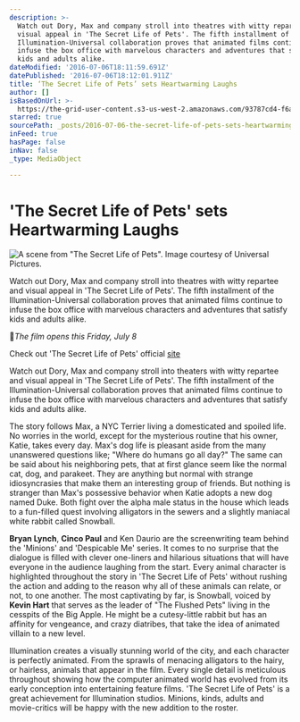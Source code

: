 ```yaml
---
description: >-
  Watch out Dory, Max and company stroll into theatres with witty repartee and
  visual appeal in 'The Secret Life of Pets'. The fifth installment of the
  Illumination-Universal collaboration proves that animated films continue to
  infuse the box office with marvelous characters and adventures that satisfy
  kids and adults alike.
dateModified: '2016-07-06T18:11:59.691Z'
datePublished: '2016-07-06T18:12:01.911Z'
title: ‘The Secret Life of Pets’ sets Heartwarming Laughs
author: []
isBasedOnUrl: >-
  https://the-grid-user-content.s3-us-west-2.amazonaws.com/93787cd4-f6a1-4ce6-b995-90e5d69b2bfc.jpg
starred: true
sourcePath: _posts/2016-07-06-the-secret-life-of-pets-sets-heartwarming-laughs.md
inFeed: true
hasPage: false
inNav: false
_type: MediaObject

---
```

# 'The Secret Life of Pets' sets Heartwarming Laughs
![A scene from "The Secret Life of Pets". Image courtesy of Universal Pictures.](https://s3-us-west-2.amazonaws.com/the-grid-img/p/92125c50f8c24dc69f26acec1e4cff6b9502db45.jpg)

Watch out Dory, Max and company stroll into theatres with witty repartee and visual appeal in 'The Secret Life of Pets'. The fifth installment of the Illumination-Universal collaboration proves that animated films continue to infuse the box office with marvelous characters and adventures that satisfy kids and adults alike.

_The film opens this Friday, July 8_

Check out 'The Secret Life of Pets' official [site][0]

Watch out Dory, Max and company stroll into theaters with witty repartee and visual appeal in 'The Secret Life of Pets'. The fifth installment of the Illumination-Universal collaboration proves that animated films continue to infuse the box office with marvelous characters and adventures that satisfy kids and adults alike.

The story follows Max, a NYC Terrier living a domesticated and spoiled life. No worries in the world, except for the mysterious routine that his owner, Katie, takes every day. Max's dog life is pleasant aside from the many unanswered questions like; "Where do humans go all day?" The same can be said about his neighboring pets, that at first glance seem like the normal cat, dog, and parakeet. They are anything but normal with strange idiosyncrasies that make them an interesting group of friends. But nothing is stranger than Max's possessive behavior when Katie adopts a new dog named Duke. Both fight over the alpha male status in the house which leads to a fun-filled quest involving alligators in the sewers and a slightly maniacal white rabbit called Snowball.

**Bryan Lynch**, **Cinco Paul** and Ken Daurio are the screenwriting team behind the 'Minions' and 'Despicable Me' series. It comes to no surprise that the dialogue is filled with clever one-liners and hilarious situations that will have everyone in the audience laughing from the start. Every animal character is highlighted throughout the story in 'The Secret Life of Pets' without rushing the action and adding to the reason why all of these animals can relate, or not, to one another. The most captivating by far, is Snowball, voiced by **Kevin Hart** that serves as the leader of "The Flushed Pets" living in the cesspits of the Big Apple. He might be a cutesy-little rabbit but has an affinity for vengeance, and crazy diatribes, that take the idea of animated villain to a new level.

Illumination creates a visually stunning world of the city, and each character is perfectly animated. From the sprawls of menacing alligators to the hairy, or hairless, animals that appear in the film. Every single detail is meticulous throughout showing how the computer animated world has evolved from its early conception into entertaining feature films. 'The Secret Life of Pets' is a great achievement for Illumination studios. Minions, kinds, adults and movie-critics will be happy with the new addition to the roster.

[0]: http://www.thesecretlifeofpets.com/videos.php